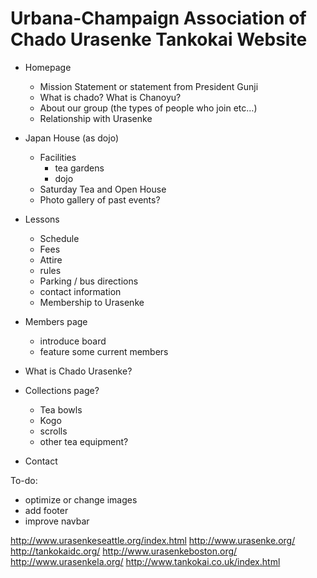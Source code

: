 # Urbana-Champaign Association of Chado Urasenke Tankokai Website

* Homepage
	* Mission Statement or statement from President Gunji
	* What is chado? What is Chanoyu?
	* About our group (the types of people who join etc…)
	* Relationship with Urasenke

* Japan House (as dojo)
	* Facilities
		* tea gardens
		* dojo
	* Saturday Tea and Open House
	* Photo gallery of past events?

* Lessons
	* Schedule
	* Fees
	* Attire
	* rules
	* Parking / bus directions
	* contact information
	* Membership to Urasenke

* Members page
	* introduce board
	* feature some current members

* What is Chado Urasenke?

* Collections page?
	* Tea bowls
	* Kogo
	* scrolls
	* other tea equipment?

* Contact 


To-do:
* optimize or change images
* add footer
* improve navbar


http://www.urasenkeseattle.org/index.html
http://www.urasenke.org/
http://tankokaidc.org/
http://www.urasenkeboston.org/
http://www.urasenkela.org/
http://www.tankokai.co.uk/index.html

